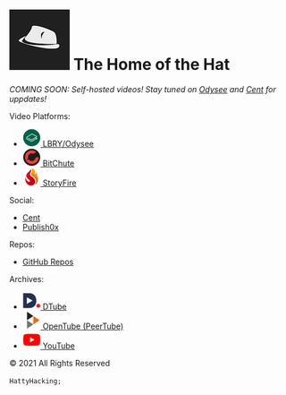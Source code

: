 
# ![](./hatt.jpg) The Home of the Hat

*COMING SOON: Self-hosted videos! Stay tuned on [Odysee](https://odysee.com/@HattyHacker:f) and [Cent](https://beta.cent.co/hattyhacker/) for uppdates!*

Video Platforms:

- [![](./img/lbry.png) LBRY/Odysee](https://odysee.com/@HattyHacker:f)
- [![](./img/bitChute.png) BitChute](https://www.bitchute.com/channel/9D5nFuVO6R2X/)
- [![](./img/storyFire.png) StoryFire](https://storyfire.com/user/3u0bvk11kdcdyczi/)


Social:

- [Cent](https://beta.cent.co/hattyhacker/)
- [Publish0x](https://www.publish0x.com/@HattyHacker)

Repos:

- [GitHub Repos](https://github.com/hattyhacker)

Archives:

- [![](./img/dTube.png) DTube](https://d.tube/#!/c/hattyhacker00)
- [![](./img/peerTube.png) OpenTube (PeerTube)](https://open.tube/video-channels/hatty_hacker)
- [![](./img/youTube.png) YouTube](https://www.youtube.com/channel/UClfSAhvbpNulpVjyr3ecGaQ)

&copy; 2021 All Rights Reserved

`HattyHacking;`

<link type="text/css" rel="stylesheet" href="main.css">
